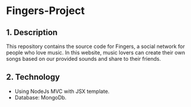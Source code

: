 # Fingers-Project
## 1. Description
This repository contains the source code for Fingers, a social network for people who love music. In this website, music lovers can create their own songs based on our provided sounds and share to their friends.
## 2. Technology
- Using NodeJs MVC with JSX template.
- Database: MongoDb.
